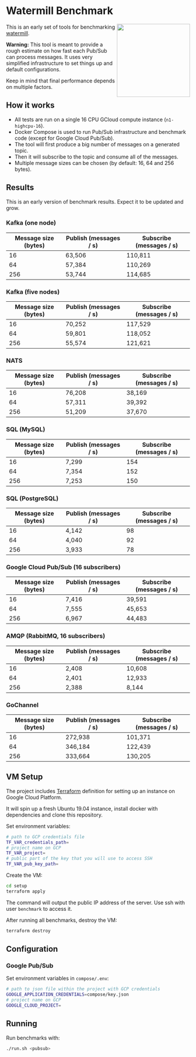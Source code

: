 # Watermill Benchmark
<img align="right" width="200" src="https://threedots.tech/watermill-io/watermill-logo.png">

This is an early set of tools for benchmarking [watermill](https://github.com/ThreeDotsLabs/watermill).

**Warning:** This tool is meant to provide a rough estimate on how fast each Pub/Sub can process messages.
It uses very simplified infrastructure to set things up and default configurations.

Keep in mind that final performance depends on multiple factors.

## How it works

* All tests are run on a single 16 CPU GCloud compute instance (`n1-highcpu-16`).
* Docker Compose is used to run Pub/Sub infrastructure and benchmark code (except for Google Cloud Pub/Sub).
* The tool will first produce a big number of messages on a generated topic.
* Then it will subscribe to the topic and consume all of the messages.
* Multiple message sizes can be chosen (by default: 16, 64 and 256 bytes).

## Results

This is an early version of benchmark results. Expect it to be updated and grow.

### Kafka (one node)

| Message size (bytes) | Publish (messages / s) | Subscribe (messages / s) |
| -------------------- | ---------------------- | ------------------------ |
| 16                   | 63,506                 | 110,811                  |
| 64                   | 57,384                 | 110,269                  |
| 256                  | 53,744                 | 114,685                  |

### Kafka (five nodes)

| Message size (bytes) | Publish (messages / s) | Subscribe (messages / s) |
| -------------------- | ---------------------- | ------------------------ |
| 16                   | 70,252                 | 117,529                  |
| 64                   | 59,801                 | 118,052                  |
| 256                  | 55,574                 | 121,621                  |

### NATS

| Message size (bytes) | Publish (messages / s) | Subscribe (messages / s) |
| -------------------- | ---------------------- | ------------------------ |
| 16                   | 76,208                 | 38,169                   |
| 64                   | 57,311                 | 39,392                   |
| 256                  | 51,209                 | 37,670                   |

### SQL (MySQL)

| Message size (bytes) | Publish (messages / s) | Subscribe (messages / s) |
| -------------------- | ---------------------- | ------------------------ |
| 16                   | 7,299                  | 154                      |
| 64                   | 7,354                  | 152                      |
| 256                  | 7,253                  | 150                      |

### SQL (PostgreSQL)

| Message size (bytes) | Publish (messages / s) | Subscribe (messages / s) |
| -------------------- | ---------------------- | ------------------------ |
| 16                   | 4,142                  | 98                       |
| 64                   | 4,040                  | 92                       |
| 256                  | 3,933                  | 78                       |

### Google Cloud Pub/Sub (16 subscribers)

| Message size (bytes) | Publish (messages / s) | Subscribe (messages / s) |
| -------------------- | ---------------------- | ------------------------ |
| 16                   | 7,416                  | 39,591                   |
| 64                   | 7,555                  | 45,653                   |
| 256                  | 6,967                  | 44,483                   |

### AMQP (RabbitMQ, 16 subscribers)

| Message size (bytes) | Publish (messages / s) | Subscribe (messages / s) |
| -------------------- | ---------------------- | ------------------------ |
| 16                   | 2,408                  | 10,608                   |
| 64                   | 2,401                  | 12,933                   |
| 256                  | 2,388                  | 8,144                    |

### GoChannel

| Message size (bytes) | Publish (messages / s) | Subscribe (messages / s) |
| -------------------- | ---------------------- | ------------------------ |
| 16                   | 272,938                | 101,371                  |
| 64                   | 346,184                | 122,439                  |
| 256                  | 333,664                | 130,205                  |

## VM Setup

The project includes [Terraform](https://www.terraform.io/) definition for setting up an instance on Google Cloud Platform.

It will spin up a fresh Ubuntu 19.04 instance, install docker with dependencies and clone this repository.

Set environment variables:

```bash
# path to GCP credentials file
TF_VAR_credentials_path=
# project name on GCP
TF_VAR_project=
# public part of the key that you will use to access SSH
TF_VAR_pub_key_path=
```

Create the VM:

```bash
cd setup
terraform apply
```

The command will output the public IP address of the server. Use ssh with user `benchmark` to access it.

After running all benchmarks, destroy the VM:

```bash
terraform destroy
```

## Configuration

### Google Pub/Sub

Set environment variables in `compose/.env`:

```bash
# path to json file within the project with GCP credentials
GOOGLE_APPLICATION_CREDENTIALS=compose/key.json
# project name on GCP
GOOGLE_CLOUD_PROJECT=
```

## Running

Run benchmarks with:

```bash
./run.sh <pubsub>
```
